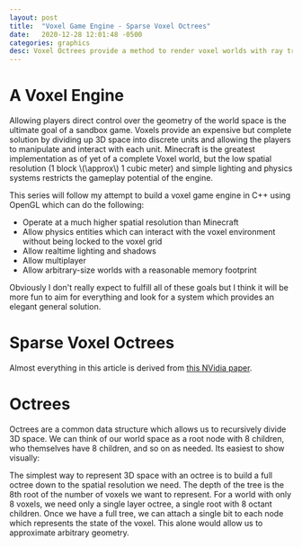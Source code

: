 ```yaml
---
layout: post
title:  "Voxel Game Engine - Sparse Voxel Octrees"
date:   2020-12-28 12:01:48 -0500
categories: graphics
desc: Voxel Octrees provide a method to render voxel worlds with ray tracing.
---
```

# A Voxel Engine

Allowing players direct control over the geometry of the world space is the ultimate goal of a sandbox game. Voxels provide an expensive but complete
solution by dividing up 3D space into discrete units and allowing the players to manipulate and interact with each unit. Minecraft is the greatest
implementation as of yet of a complete Voxel world, but the low spatial resolution (1 block \\(\approx\\) 1 cubic meter) and simple lighting and physics systems restricts
the gameplay potential of the engine.

This series will follow my attempt to build a voxel game engine in C++ using OpenGL which can do the following:
  - Operate at a much higher spatial resolution than Minecraft
  - Allow physics entities which can interact with the voxel environment without being locked to the voxel grid
  - Allow realtime lighting and shadows
  - Allow multiplayer
  - Allow arbitrary-size worlds with a reasonable memory footprint

Obviously I don't really expect to fulfill all of these goals but I think it will be more fun to aim for everything and look for a system which provides an
elegant general solution.

# Sparse Voxel Octrees

Almost everything in this article is derived from [this NVidia paper](https://research.nvidia.com/sites/default/files/pubs/2010-02_Efficient-Sparse-Voxel/laine2010tr1_paper.pdf).


# Octrees

Octrees are a common data structure which allows us to recursively divide 3D space.
We can think of our world space as a root node with 8 children, who themselves have 8 children, and so on as needed.
Its easiest to show visually:


The simplest way to represent 3D space with an octree is to build a full octree down to the spatial resolution we need. The depth of the tree is the 8th root of the number of voxels we want to represent. For a world with only 8 voxels, we need only a single layer octree, a single root with 8 octant children. Once we have a full tree, we can attach a single bit to each node which represents the state of the voxel. This alone would allow us to approximate arbitrary geometry.
